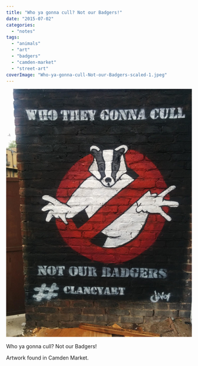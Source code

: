 ```yaml
---
title: "Who ya gonna cull? Not our Badgers!"
date: "2015-07-02"
categories: 
  - "notes"
tags: 
  - "animals"
  - "art"
  - "badgers"
  - "camden-market"
  - "street-art"
coverImage: "Who-ya-gonna-cull-Not-our-Badgers-scaled-1.jpeg"
---
```


[![](images/Who-ya-gonna-cull-Not-our-Badgers-scaled-1.jpeg)](https://davidpeach.co.uk/wp-content/uploads/2023/03/Who-ya-gonna-cull-Not-our-Badgers-scaled-1.jpeg)

Who ya gonna cull? Not our Badgers!

Artwork found in Camden Market.
